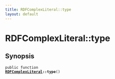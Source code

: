 ```yaml
---
title: RDFComplexLiteral::type
layout: default
---
```


# RDFComplexLiteral::type

## Synopsis

<code>public function <b><a href="RDFComplexLiteral">RDFComplexLiteral</a>::type</b>()</code>

